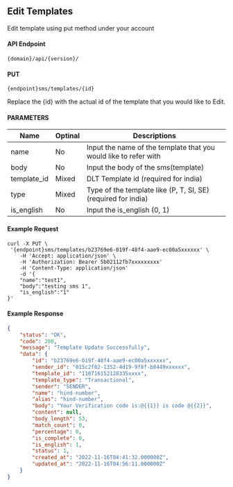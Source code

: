 ## Edit Templates

Edit template using put method under your account

#### API Endpoint

```
{domain}/api/{version}/
```

#### PUT

```
{endpoint}sms/templates/{id}
```

Replace the {id} with the actual id of the template that you would like to Edit.

#### PARAMETERS

| Name        | Optinal | Descriptions                                                     |
| ----------- | ------- | ---------------------------------------------------------------- |
| name        | No      | Input the name of the template that you would like to refer with |
| body        | No      | Input the body of the sms(template)                              |
| template_id | Mixed   | DLT Template id (required for india)                             |
| type        | Mixed   | Type of the template like (P, T, SI, SE)(required for india)     |
| is_english  | No      | Input the is_english (0, 1)

#### Example Request

```
curl -X PUT \
 '{endpoint}sms/templates/b23769e6-019f-48f4-aae9-ec00a5xxxxxx' \
    -H 'Accept: application/json' \
    -H 'Authorization: Bearer 5b02112fb7xxxxxxxxx'
    -H 'Content-Type: application/json'
    -d '{
    "name":"test1",
    "body":"testing sms 1",
    "is_english":"1"
}'

```

#### Example Response

```json
{
    "status": "OK",
    "code": 200,
    "message": "Template Update Successfully",
    "data": {
        "id": "b23769e6-019f-48f4-aae9-ec00a5xxxxxx",
        "sender_id": "015c2f82-1352-4d19-9f8f-b8449xxxxxx",
        "template_id": "110716152128335xxxx",
        "template_type": "Transactional",
        "sender": "SENDER",
        "name": "hind-number",
        "alias": "hind-number",
        "body": "Your Verification code is:@{{1}} is code @{{2}}",
        "content": null,
        "body_length": 53,
        "match_count": 0,
        "percentage": 0,
        "is_complete": 0,
        "is_english": 1,
        "status": 1,
        "created_at": "2022-11-16T04:41:32.000000Z",
        "updated_at": "2022-11-16T04:56:11.000000Z"
    }
}
```
